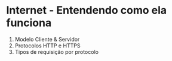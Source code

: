 # Internet - Entendendo como ela funciona

1. Modelo Cliente & Servidor
2. Protocolos HTTP e HTTPS
3. Tipos de requisição por protocolo